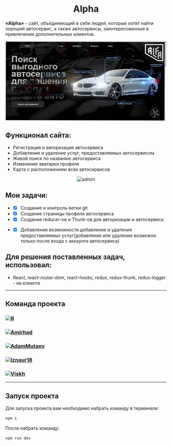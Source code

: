 <h1 align="center"> Alpha </h1>

**«Alpha»** - сайт, объединяющий в себе людей, которые хотят найти хороший автосервис, а также автосервисы, заинтересованные в привлечении дополнительных клиентов.

<p align="center">
  <img src="static/gif/home.gif" alt="home" />
</p>


##  Функционал сайта:

- Регистрация и авторизация автосервиса
- Добавление и удаление услуг, предоставляемых автосервисом
- Живой поиск по названию автосервиса
- Изменение аватарки профиля
- Карта с расположением всех автосервисов

<p align="center">
  <img src="static/gif/user.gif" alt="admin" />
</p>


## Мои задачи: 

- -[x] Создание и контроль ветки git
- -[x] Создание страницы профиля автосервиса
- -[x] Cоздание reducer-ов и Thunk-ов для авторизации и автосервиса
- -[x] Добавление возможности добавление и удаления предоставляемых услуг(добавление или удаление возможно только после входа с аккаунта автосервиса)


## Для решения поставленных задач, использовал:

- React, react-router-dom, react-hooks, redux, redux-thunk, redux-logger - на клиенте

---

## Команда проекта


<h3>
  <a href="https://github.com/Bilal-1309">
    <img alt="Я" src="https://img.shields.io/badge/-Я-black?style=for-the-badge&logo=github&logoColor=white" />
  </a>
</h3>

<h3>
  <a href="https://github.com/Amirhad">
    <img alt="Amirhad" src="https://img.shields.io/badge/-Amirhad-black?style=for-the-badge&logo=github&logoColor=white" />
  </a>
</h3>

<h3>
  <a href="https://github.com/AdamMutaev">
    <img alt="AdamMutaev" src="https://img.shields.io/badge/-Adam-black?style=for-the-badge&logo=github&logoColor=white" />
  </a>
</h3>

<h3>
  <a href="https://github.com/Iznaur18">
    <img alt="Iznaur18" src="https://img.shields.io/badge/-Iznaur-black?style=for-the-badge&logo=github&logoColor=white" />
  </a>
</h3>

<h3>
  <a href="https://github.com/Viskh">
    <img alt="Viskh" src="https://img.shields.io/badge/-Ramzan-black?style=for-the-badge&logo=github&logoColor=white" />
  </a>
</h3>

---


## Запуск проекта

Для запуска проекта вам необходимо набрать команду в терминале:

```javascript
npm i
```

После набрать команду:

```javascript
npm run dev
```

